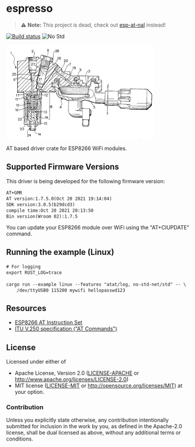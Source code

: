 # espresso

> :warning: **Note:** This project is dead, check out
[esp-at-nal](https://github.com/pegasus-aero/rt-esp-at-nal) instead!

[![Build status][workflow-badge]][workflow]
![No Std][no-std-badge]

![Logo](faema-small.png)

AT based driver crate for ESP8266 WiFi modules.


## Supported Firmware Versions

This driver is being developed for the following firmware version:

    AT+GMR
    AT version:1.7.5.0(Oct 20 2021 19:14:04)
    SDK version:3.0.5(b29dcd3)
    compile time:Oct 20 2021 20:13:50
    Bin version(Wroom 02):1.7.5

You can update your ESP8266 module over WiFi using the "AT+CIUPDATE"
command.


## Running the example (Linux)

    # For logging
    export RUST_LOG=trace

    cargo run --example linux --features "atat/log, no-std-net/std" -- \
        /dev/ttyUSB0 115200 mywifi hellopasswd123

## Resources

- [ESP8266 AT Instruction Set](https://www.espressif.com/sites/default/files/documentation/4a-esp8266_at_instruction_set_en.pdf)
- [ITU V.250 specification ("AT Commands")](https://www.itu.int/rec/T-REC-V.250-200307-I/en)


## License

Licensed under either of

 * Apache License, Version 2.0 ([LICENSE-APACHE](LICENSE-APACHE) or
   http://www.apache.org/licenses/LICENSE-2.0)
 * MIT license ([LICENSE-MIT](LICENSE-MIT) or
   http://opensource.org/licenses/MIT) at your option.

### Contribution

Unless you explicitly state otherwise, any contribution intentionally submitted
for inclusion in the work by you, as defined in the Apache-2.0 license, shall
be dual licensed as above, without any additional terms or conditions.

<!-- Badges -->
[workflow]: https://github.com/dbrgn/espresso/actions?query=workflow%3A"Continuous+integration"
[workflow-badge]: https://github.com/dbrgn/espresso/workflows/Continuous%20integration/badge.svg
[no-std-badge]: https://img.shields.io/badge/no__std-yes-blue
